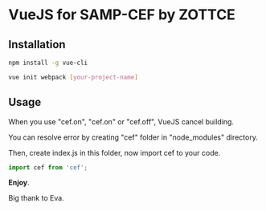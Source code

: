 # VueJS for SAMP-CEF by ZOTTCE

## Installation

```bash
npm install -g vue-cli
```
```bash
vue init webpack [your-project-name]
```

## Usage

When you use "cef.on", "cef.on" or "cef.off", VueJS cancel building.

You can resolve error by creating "cef" folder in "node_modules" directory.

Then, create index.js in this folder, now import cef to your code.

```js
import cef from 'cef';
```

**Enjoy**.



Big thank to Eva.
